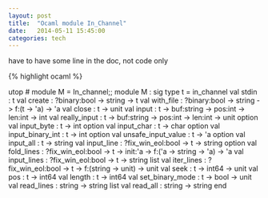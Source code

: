 ```yaml
---
layout: post
title:  "Ocaml module In_Channel"
date:   2014-05-11 15:45:00
categories: tech
---
```


 have to have some line in the doc, not code only

{% highlight ocaml %}


utop # module M = In_channel;;
module M :
   sig
    type t = in_channel
    val stdin : t
    val create : ?binary:bool -> string -> t
    val with_file : ?binary:bool -> string -> f:(t -> 'a) -> 'a
    val close : t -> unit
    val input : t -> buf:string -> pos:int -> len:int -> int
    val really_input : t -> buf:string -> pos:int -> len:int -> unit option
    val input_byte : t -> int option
    val input_char : t -> char option
    val input_binary_int : t -> int option
    val unsafe_input_value : t -> 'a option
    val input_all : t -> string
    val input_line : ?fix_win_eol:bool -> t -> string option
    val fold_lines :
      ?fix_win_eol:bool -> t -> init:'a -> f:('a -> string -> 'a) -> 'a
    val input_lines : ?fix_win_eol:bool -> t -> string list
    val iter_lines : ?fix_win_eol:bool -> t -> f:(string -> unit) -> unit
    val seek : t -> int64 -> unit
    val pos : t -> int64
    val length : t -> int64
    val set_binary_mode : t -> bool -> unit
    val read_lines : string -> string list
    val read_all : string -> string
  end


```
